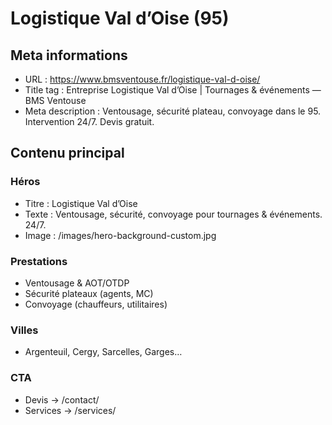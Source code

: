# Logistique Val d’Oise (95)

## Meta informations
- URL : https://www.bmsventouse.fr/logistique-val-d-oise/
- Title tag : Entreprise Logistique Val d’Oise | Tournages & événements — BMS Ventouse
- Meta description : Ventousage, sécurité plateau, convoyage dans le 95. Intervention 24/7. Devis gratuit.

## Contenu principal

### Héros
- Titre : Logistique Val d’Oise
- Texte : Ventousage, sécurité, convoyage pour tournages & événements. 24/7.
- Image : /images/hero-background-custom.jpg

### Prestations
- Ventousage & AOT/OTDP
- Sécurité plateaux (agents, MC)
- Convoyage (chauffeurs, utilitaires)

### Villes
- Argenteuil, Cergy, Sarcelles, Garges…

### CTA
- Devis → /contact/
- Services → /services/